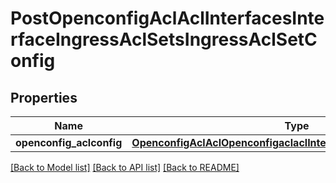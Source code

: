 # PostOpenconfigAclAclInterfacesInterfaceIngressAclSetsIngressAclSetConfig

## Properties
Name | Type | Description | Notes
------------ | ------------- | ------------- | -------------
**openconfig_aclconfig** | [**OpenconfigAclAclOpenconfigaclaclInterfacesIngressaclsetsConfig**](OpenconfigAclAclOpenconfigaclaclInterfacesIngressaclsetsConfig.md) |  | [optional] 

[[Back to Model list]](../README.md#documentation-for-models) [[Back to API list]](../README.md#documentation-for-api-endpoints) [[Back to README]](../README.md)


